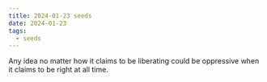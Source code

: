 ```yaml
---
title: 2024-01-23 seeds
date: 2024-01-23
tags:
  - seeds
---
```

Any idea no matter how it claims to be liberating could be oppressive when it claims to be right at all time.
